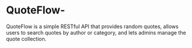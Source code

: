 # QuoteFlow-
QuoteFlow is a simple RESTful API that provides random quotes, allows users to search quotes by author or category, and lets admins manage the quote collection.
